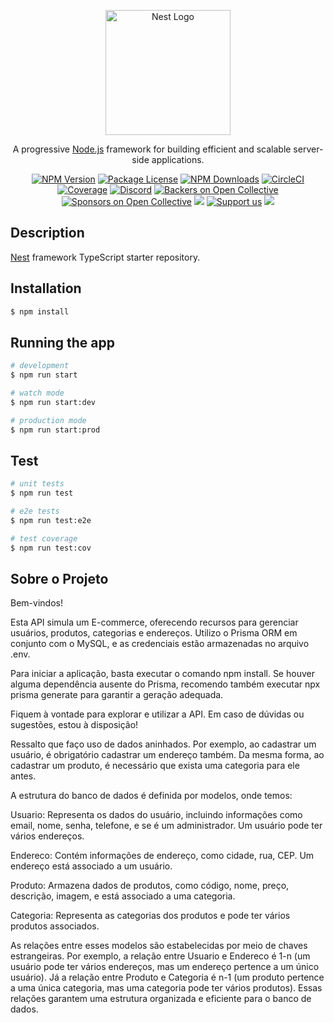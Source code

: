 <p align="center">
  <a href="http://nestjs.com/" target="blank"><img src="https://nestjs.com/img/logo-small.svg" width="200" alt="Nest Logo" /></a>
</p>

[circleci-image]: https://img.shields.io/circleci/build/github/nestjs/nest/master?token=abc123def456
[circleci-url]: https://circleci.com/gh/nestjs/nest

  <p align="center">A progressive <a href="http://nodejs.org" target="_blank">Node.js</a> framework for building efficient and scalable server-side applications.</p>
    <p align="center">
<a href="https://www.npmjs.com/~nestjscore" target="_blank"><img src="https://img.shields.io/npm/v/@nestjs/core.svg" alt="NPM Version" /></a>
<a href="https://www.npmjs.com/~nestjscore" target="_blank"><img src="https://img.shields.io/npm/l/@nestjs/core.svg" alt="Package License" /></a>
<a href="https://www.npmjs.com/~nestjscore" target="_blank"><img src="https://img.shields.io/npm/dm/@nestjs/common.svg" alt="NPM Downloads" /></a>
<a href="https://circleci.com/gh/nestjs/nest" target="_blank"><img src="https://img.shields.io/circleci/build/github/nestjs/nest/master" alt="CircleCI" /></a>
<a href="https://coveralls.io/github/nestjs/nest?branch=master" target="_blank"><img src="https://coveralls.io/repos/github/nestjs/nest/badge.svg?branch=master#9" alt="Coverage" /></a>
<a href="https://discord.gg/G7Qnnhy" target="_blank"><img src="https://img.shields.io/badge/discord-online-brightgreen.svg" alt="Discord"/></a>
<a href="https://opencollective.com/nest#backer" target="_blank"><img src="https://opencollective.com/nest/backers/badge.svg" alt="Backers on Open Collective" /></a>
<a href="https://opencollective.com/nest#sponsor" target="_blank"><img src="https://opencollective.com/nest/sponsors/badge.svg" alt="Sponsors on Open Collective" /></a>
  <a href="https://paypal.me/kamilmysliwiec" target="_blank"><img src="https://img.shields.io/badge/Donate-PayPal-ff3f59.svg"/></a>
    <a href="https://opencollective.com/nest#sponsor"  target="_blank"><img src="https://img.shields.io/badge/Support%20us-Open%20Collective-41B883.svg" alt="Support us"></a>
  <a href="https://twitter.com/nestframework" target="_blank"><img src="https://img.shields.io/twitter/follow/nestframework.svg?style=social&label=Follow"></a>
</p>
  <!--[![Backers on Open Collective](https://opencollective.com/nest/backers/badge.svg)](https://opencollective.com/nest#backer)
  [![Sponsors on Open Collective](https://opencollective.com/nest/sponsors/badge.svg)](https://opencollective.com/nest#sponsor)-->

## Description

[Nest](https://github.com/nestjs/nest) framework TypeScript starter repository.

## Installation

```bash
$ npm install
```

## Running the app

```bash
# development
$ npm run start

# watch mode
$ npm run start:dev

# production mode
$ npm run start:prod
```

## Test

```bash
# unit tests
$ npm run test

# e2e tests
$ npm run test:e2e

# test coverage
$ npm run test:cov
```

## Sobre o Projeto

Bem-vindos!

Esta API simula um E-commerce, oferecendo recursos para gerenciar usuários, produtos, categorias e endereços. Utilizo o Prisma ORM em conjunto com o MySQL, e as credenciais estão armazenadas no arquivo .env.

Para iniciar a aplicação, basta executar o comando npm install. Se houver alguma dependência ausente do Prisma, recomendo também executar npx prisma generate para garantir a geração adequada.

Fiquem à vontade para explorar e utilizar a API. Em caso de dúvidas ou sugestões, estou à disposição!

Ressalto que faço uso de dados aninhados. Por exemplo, ao cadastrar um usuário, é obrigatório cadastrar um endereço também. Da mesma forma, ao cadastrar um produto, é necessário que exista uma categoria para ele antes.

A estrutura do banco de dados é definida por modelos, onde temos:

Usuario: Representa os dados do usuário, incluindo informações como email, nome, senha, telefone, e se é um administrador. Um usuário pode ter vários endereços.

Endereco: Contém informações de endereço, como cidade, rua, CEP. Um endereço está associado a um usuário.

Produto: Armazena dados de produtos, como código, nome, preço, descrição, imagem, e está associado a uma categoria.

Categoria: Representa as categorias dos produtos e pode ter vários produtos associados.

As relações entre esses modelos são estabelecidas por meio de chaves estrangeiras. Por exemplo, a relação entre Usuario e Endereco é 1-n (um usuário pode ter vários endereços, mas um endereço pertence a um único usuário). Já a relação entre Produto e Categoria é n-1 (um produto pertence a uma única categoria, mas uma categoria pode ter vários produtos). Essas relações garantem uma estrutura organizada e eficiente para o banco de dados.






